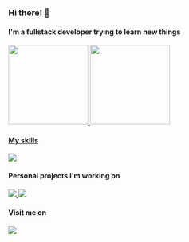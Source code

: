 ### Hi there! 👋

#### I'm a fullstack developer trying to learn new things 

 <div>
  <a href="https://github.com/JuliaDeNadai">
  <img height="160em" src="https://github-readme-stats.vercel.app/api?username=JuliaDeNadai&show_icons=true&theme=dracula&include_all_commits=true&count_private=true"/>
  <img height="160em" src="https://github-readme-stats.vercel.app/api/top-langs/?username=JuliaDeNadai&layout=compact&langs_count=7&theme=dracula"/>
</div>

#### My skills
  
  
  <div>
   <p>
    <a href="https://skillicons.dev">
     <img src="https://skillicons.dev/icons?i=react,nodejs,typescript,js,express,materialui,html,css,git,c,mysql,postgres" />
    </a>
   </p>
  </div>
  
 #### Personal projects I'm working on

 <div>
   <p>
    <a href="https://github.com/JuliaDeNadai/iPostsAPI">
     <img src="https://github-readme-stats.vercel.app/api/pin/?username=JuliaDeNadai&repo=iPostsAPI&show_icons=true&theme=dracula&layout=compact" />
    </a>
    <a href="https://github.com/JuliaDeNadai/iPostsWEB">
     <img src="https://github-readme-stats.vercel.app/api/pin/?username=JuliaDeNadai&repo=iPostsWEB&show_icons=true&theme=dracula&layout=compact" />
    </a>
   </p>
  </div>
  
#### Visit me on
<div> 
  <a href="https://www.linkedin.com/in/juliadenadai" target="_blank"><img src="https://img.shields.io/badge/-LinkedIn-%230077B5?style=for-the-badge&logo=linkedin&logoColor=white" target="_blank"></a> 
</div>

